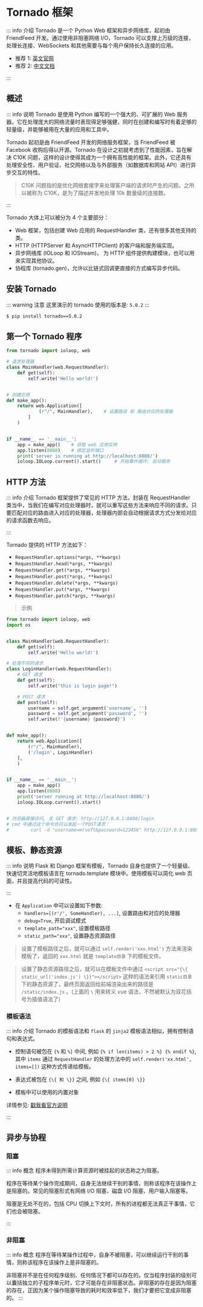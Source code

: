 # Tornado 框架

::: info 介绍
Tornado 是一个 Python Web 框架和异步网络库，起初由 FriendFeed 开发。通过使用非阻塞网络 I/O，Tornado 可以支撑上万级的连接，处理长连接、WebSockets 和其他需要与每个用户保持长久连接的应用。

- 推荐 1: [英文官网](https://www.tornadoweb.org/en/stable/index.html)
- 推荐 2: [中文文档](https://tornado-zh.readthedocs.io/zh/latest/)

:::

## 概述

::: info 说明
Tornado 是使用 Python 编写的一个强大的、可扩展的 Web 服务器。它在处理庞大的网络流量时表现得足够强健，同时在创建和编写时有着足够的轻量级，并能够被用在大量的应用和工具中。

Tornado 起初是由 FriendFeed 开发的网络服务框架，当 FriendFeed 被 Facebook 收购后得以开源。Tornado 在设计之初就考虑到了性能因素，旨在解决 C10K 问题，这样的设计使得其成为一个拥有高性能的框架。此外，它还具有处理安全性、用户验证、社交网络以及与外部服务（如数据库和网站 API）进行异步交互的特性。

> C10K 问题指的是优化网络套接字来处理客户端的请求时产生的问题。之所以被称为 C10K，是为了描述并发地处理 10k 数量级的连接数。

:::

Tornado 大体上可以被分为 4 个主要部分：

- Web 框架，包括创建 Web 应用的 RequestHandler 类，还有很多其他支持的类。
- HTTP (HTTPServer 和 AsyncHTTPClient) 的客户端和服务端实现。
- 异步网络库 (IOLoop 和 IOStream)， 为 HTTP 组件提供构建模块，也可以用来实现其他协议。
- 协程库 (tornado.gen)，允许以比链式回调更直接的方式编写异步代码。

## 安装 Tornado

::: warning 注意
这里演示的 tornado 使用的版本是: `5.0.2`
:::

```bash
$ pip install tornado==5.0.2
```

## 第一个 Tornado 程序

```python
from tornado import ioloop, web

# 请求处理器
class MainHandler(web.RequestHandler):
    def get(self):
        self.write('Hello world!')


# 创建应用
def make_app():
    return web.Application([
            (r"/", MainHandler),    # 设置路由 和 路由对应的处理器
        ]
    )


if __name__ == '__main__':
    app = make_app()    # 获取 web 应用实例
    app.listen(8888)    # 绑定监听端口
    print('server is running at http://localhost:8888/')
    ioloop.IOLoop.current().start()     # 开始事件循环: 启动服务
```

## HTTP 方法

::: info 介绍
Tornado 框架提供了常见的 HTTP 方法，封装在 RequestHandler 类当中，当我们在编写对应处理器时，就可以重写这些方法来响应不同的请求。只要匹配对应的路由进入对应的处理器，处理器内部会自动根据请求方式分发给对应的请求函数去响应。

:::

Tornado 提供的 HTTP 方法如下：

- `RequestHandler.options(*args, **kwargs)`
- `RequestHandler.head(*args, **kwargs)`
- `RequestHandler.get(*args, **kwargs)`
- `RequestHandler.post(*args, **kwargs)`
- `RequestHandler.delete(*args, **kwargs)`
- `RequestHandler.put(*args, **kwargs)`
- `RequestHandler.patch(*args, **kwargs)`

> 示例

```python
from tornado import ioloop, web
import os


class MainHandler(web.RequestHandler):
    def get(self):
        self.write('Hello world!')

# 处理不同的请求
class LoginHandler(web.RequestHandler):
    # GET 请求
    def get(self):
        self.write("this is login page!")

    # POST 请求
    def post(self):
        username = self.get_argument('username', '')
        password = self.get_argument('password', '')
        self.write(f'{username} {password}')


def make_app():
    return web.Application([
        (r"/", MainHandler),
        ('/login', LoginHandler)
    ],
    )


if __name__ == '__main__':
    app = make_app()
    app.listen(8888)
    print('server running at http://localhost:8888/')
    ioloop.IOLoop.current().start()


# 浏览器直接访问, 走 GET 请求: http://127.0.0.1:8888/login
# cmd 中通过这个命令也可以发起一个POST请求：
#        curl -d "username=mrsoft&password=123456" http://127.0.0.1:8888/login
```

## 模板、静态资源

::: info 说明
Flask 和 Django 框架有模板，Tornado 自身也提供了一个轻量级、快速切灵活地模板语言在 tornado.template 模块中。使用模板可以简化 web 页面，并且提高代码的可读性。

:::

- 在 `Application` 中可以设置如下参数:
  - `handlers=[(r'/', SomeHandler), ...]`, 设置路由和对应的处理器
  - `debug=True`, 开启调试模式
  - `template_path="xxx"`, 设置模板路径
  - `static_path="xxx"`, 设置静态资源路径

> 设置了模板路径之后，就可以通过 `self.render('xxx.html')` 方法来渲染模板了，返回的 `xxx.html` 就是 `template目录` 下的模板文件。

> 设置了静态资源路径之后，就可以在模板文件中通过 `<script src="{\{ static_url('index.js') \}}"></script>` 这样的语法来引用 `static目录` 下的静态资源了，最终页面返回给前端渲染出来的路径是 `/static/index.js` 。(上面的 `\` 用来转义 vue 语法，不然被默认为双花括号为插值语法了)

### 模板语法

::: info 介绍
Tornado 的模板语法和 `flask` 的 `jinja2` 模板语法相似，拥有控制语句和表达式。

- 控制语句被包在 `{%` 和 `%}` 中间, 例如 `{% if len(items) > 2 %} {% endif %}`, 其中 `items` 通过 `RequestHandler` 的处理方法中的 `self.render('xx.html', items=[])` 这种方式传递给模板。

- 表达式被包在 `{\{ 和 \}}` 之间, 例如 `{\{ items[0] \}}`

- 模板中可以使用的内置对象

详情参见: [戳我看官方说明](https://tornado-zh.readthedocs.io/zh/latest/guide/templates.html#)

:::

## 异步与协程

### 阻塞

::: info 概念
程序未得到所需计算资源时被挂起的状态称之为阻塞。

程序在等待某个操作完成期间，自身无法继续干别的事情，则称该程序在该操作上是阻塞的。常见的阻塞形式有网络 I/O 阻塞、磁盘 I/O 阻塞、用户输入阻塞等。

阻塞是无处不在的，包括 CPU 切换上下文时，所有的进程都无法真正干事情，它们也会被阻塞。

:::

### 非阻塞

::: info 概念
程序在等待某操作过程中，自身不被阻塞，可以继续运行干别的事情，则称该程序在该操作上是非阻塞的。

非阻塞并不是在任何程序级别、任何情况下都可以存在的。仅当程序封装的级别可以囊括独立的子程序单元时，它才可能存在非阻塞状态。非阻塞的存在是因为阻塞的存在，正因为某个操作阻塞导致的耗时和效率低下，我们才要把它变成非阻塞的。
:::
